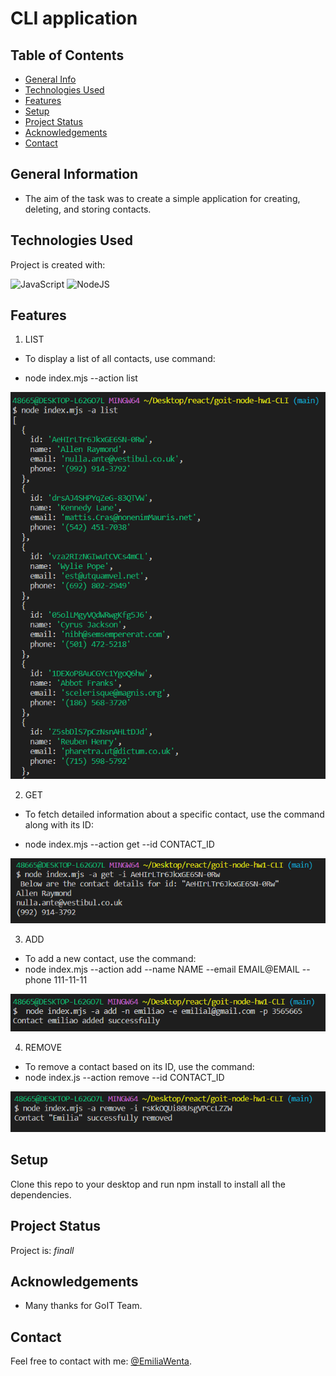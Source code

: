 # CLI application

## Table of Contents

- [General Info](#general-information)
- [Technologies Used](#technologies-used)
- [Features](#features)
- [Setup](#setup)
- [Project Status](#project-status)
- [Acknowledgements](#acknowledgements)
- [Contact](#contact)
<!-- * [License](#license) -->

## General Information

- The aim of the task was to create a simple application for creating, deleting, and storing contacts.

## Technologies Used

Project is created with:

![JavaScript](https://badges.aleen42.com/src/javascript.svg)
![NodeJS](https://badges.aleen42.com/src/node.svg)

## Features

1.  LIST

- To display a list of all contacts, use command:

- node index.mjs --action list

![](./images/list.PNG)

2. GET

- To fetch detailed information about a specific contact, use the command along with its ID:

- node index.mjs --action get --id CONTACT_ID

![](./images/get.PNG)

3. ADD

- To add a new contact, use the command:
- node index.mjs --action add --name NAME --email EMAIL@EMAIL --phone 111-11-11

![](./images/add.PNG)

4. REMOVE

- To remove a contact based on its ID, use the command:
- node index.js --action remove --id CONTACT_ID

![](./images/remove.PNG)

## Setup

Clone this repo to your desktop and run npm install to install all the dependencies.

## Project Status

Project is: _finall_

## Acknowledgements

- Many thanks for GoIT Team.

## Contact

Feel free to contact with me: [@EmiliaWenta](https://www.linkedin.com/in/emilia-wenta-455782294/).

